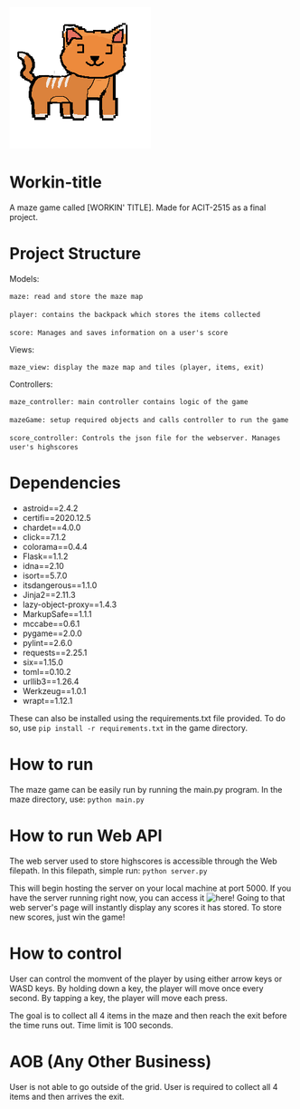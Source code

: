 ![Horse Cat Image](maze/images/cathorse.png)
# Workin-title
A maze game called [WORKIN' TITLE]. Made for ACIT-2515 as a final project.


# Project Structure
Models:
    
    maze: read and store the maze map
    
    player: contains the backpack which stores the items collected
    
    score: Manages and saves information on a user's score
       
Views:

    maze_view: display the maze map and tiles (player, items, exit)
    
Controllers:

    maze_controller: main controller contains logic of the game
    
    mazeGame: setup required objects and calls controller to run the game
    
    score_controller: Controls the json file for the webserver. Manages user's highscores

# Dependencies
* astroid==2.4.2
* certifi==2020.12.5
* chardet==4.0.0
* click==7.1.2
* colorama==0.4.4
* Flask==1.1.2
* idna==2.10
* isort==5.7.0
* itsdangerous==1.1.0
* Jinja2==2.11.3
* lazy-object-proxy==1.4.3
* MarkupSafe==1.1.1
* mccabe==0.6.1
* pygame==2.0.0
* pylint==2.6.0
* requests==2.25.1
* six==1.15.0
* toml==0.10.2
* urllib3==1.26.4
* Werkzeug==1.0.1
* wrapt==1.12.1

These can also be installed using the requirements.txt file provided.
To do so, use `pip install -r requirements.txt` in the game directory.

# How to run
The maze game can be easily run by running the main.py program.
In the maze directory, use:
`python main.py`

# How to run Web API
The web server used to store highscores is accessible through the Web filepath.
In this filepath, simple run:
`python server.py`

This will begin hosting the server on your local machine at port 5000.
If you have the server running right now, you can access it ![here!](http://127.0.0.1:5000/)
Going to that web server's page will instantly display any scores it has stored. To store new scores, just win the game!

# How to control
User can control the momvent of the player by using either arrow keys or WASD keys. 
By holding down a key, the player will move once every second.
By tapping a key, the player will move each press.

The goal is to collect all 4 items in the maze and then reach the exit before the time runs out.
Time limit is 100 seconds.

# AOB (Any Other Business)
User is not able to go outside of the grid.
User is required to collect all 4 items and then arrives the exit.
